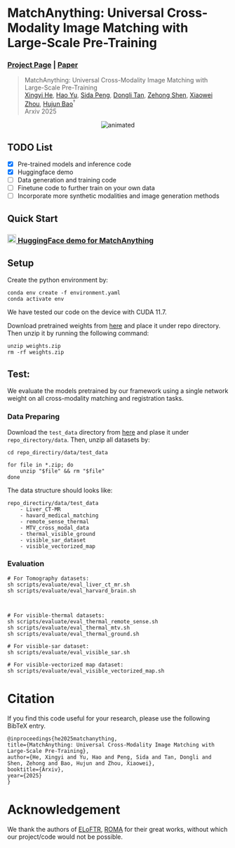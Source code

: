 # MatchAnything: Universal Cross-Modality Image Matching with Large-Scale Pre-Training
### [Project Page](https://zju3dv.github.io/MatchAnything) | [Paper](??)

> MatchAnything: Universal Cross-Modality Image Matching with Large-Scale Pre-Training\
> [Xingyi He](https://hxy-123.github.io/),
[Hao Yu](https://ritianyu.github.io/),
[Sida Peng](https://pengsida.net),
[Dongli Tan](https://github.com/Cuistiano),
[Zehong Shen](https://zehongs.github.io),
[Xiaowei Zhou](https://xzhou.me/),
[Hujun Bao](http://www.cad.zju.edu.cn/home/bao/)<sup>†</sup>\
> Arxiv 2025

<p align="center">
    <img src=docs/teaser_demo.gif alt="animated" />
</p>

## TODO List
- [x] Pre-trained models and inference code
- [x] Huggingface demo
- [ ] Data generation and training code
- [ ] Finetune code to further train on your own data
- [ ] Incorporate more synthetic modalities and image generation methods

## Quick Start

### [<img src="https://s2.loli.net/2024/09/15/aw3rElfQAsOkNCn.png" width="20"> HuggingFace demo for MatchAnything](https://huggingface.co/spaces/LittleFrog/MatchAnything)

## Setup
Create the python environment by:
```
conda env create -f environment.yaml
conda activate env
```
We have tested our code on the device with CUDA 11.7.

Download pretrained weights from [here](https://drive.google.com/file/d/12L3g9-w8rR9K2L4rYaGaDJ7NqX1D713d/view?usp=sharing) and place it under repo directory. Then unzip it by running the following command:
```
unzip weights.zip
rm -rf weights.zip
```

## Test:
We evaluate the models pretrained by our framework using a single network weight on all cross-modality matching and registration tasks.

### Data Preparing
Download the `test_data` directory from [here](https://drive.google.com/drive/folders/1jpxIOcgnQfl9IEPPifdXQ7S7xuj9K4j7?usp=sharing) and plase it under `repo_directory/data`. Then, unzip all datasets by:
```shell
cd repo_directiry/data/test_data

for file in *.zip; do
    unzip "$file" && rm "$file"
done
```

The data structure should looks like:
```
repo_directiry/data/test_data
    - Liver_CT-MR
    - havard_medical_matching
    - remote_sense_thermal
    - MTV_cross_modal_data
    - thermal_visible_ground
    - visible_sar_dataset
    - visible_vectorized_map
```

### Evaluation
```shell
# For Tomography datasets:
sh scripts/evaluate/eval_liver_ct_mr.sh
sh scripts/evaluate/eval_harvard_brain.sh



# For visible-thermal datasets:
sh scripts/evaluate/eval_thermal_remote_sense.sh
sh scripts/evaluate/eval_thermal_mtv.sh
sh scripts/evaluate/eval_thermal_ground.sh

# For visible-sar dataset:
sh scripts/evaluate/eval_visible_sar.sh

# For visible-vectorized map dataset:
sh scripts/evaluate/eval_visible_vectorized_map.sh
```

# Citation

If you find this code useful for your research, please use the following BibTeX entry.

```
@inproceedings{he2025matchanything,
title={MatchAnything: Universal Cross-Modality Image Matching with Large-Scale Pre-Training},
author={He, Xingyi and Yu, Hao and Peng, Sida and Tan, Dongli and Shen, Zehong and Bao, Hujun and Zhou, Xiaowei},
booktitle={Arxiv},
year={2025}
}
```

# Acknowledgement
We thank the authors of
[ELoFTR](https://github.com/zju3dv/EfficientLoFTR),
[ROMA](https://github.com/Parskatt/RoMa) for their great works, without which our project/code would not be possible.